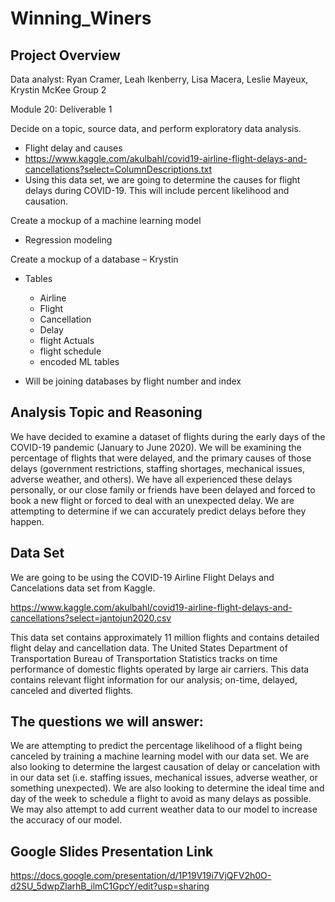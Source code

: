# Winning_Winers
## Project Overview

Data analyst: Ryan Cramer, Leah Ikenberry, Lisa Macera, Leslie Mayeux, Krystin McKee
Group 2

Module 20: Deliverable 1
 
Decide on a topic, source data, and perform exploratory data analysis.
- Flight delay and causes
- https://www.kaggle.com/akulbahl/covid19-airline-flight-delays-and-cancellations?select=ColumnDescriptions.txt
- Using this data set, we are going to determine the causes for flight delays during COVID-19. This will include percent likelihood and causation.

Create a mockup of a machine learning model
- Regression modeling

Create a mockup of a database – Krystin

- Tables
   - Airline 
   - Flight
   - Cancellation
   - Delay 
   - flight Actuals
   - flight schedule
   - encoded ML tables
   
- Will be joining databases by flight number and index

## Analysis Topic and Reasoning
We have decided to examine a dataset of flights during the early days of the COVID-19 pandemic (January to June 2020). We will be examining the percentage of flights that were delayed, and the primary causes of those delays (government restrictions, staffing shortages, mechanical issues, adverse weather, and others). We have all experienced these delays personally, or our close family or friends have been delayed and forced to book a new flight or forced to deal with an unexpected delay. We are attempting to determine if we can accurately predict delays before they happen.

## Data Set
We are going to be using the COVID-19 Airline Flight Delays and Cancelations data set from Kaggle.

https://www.kaggle.com/akulbahl/covid19-airline-flight-delays-and-cancellations?select=jantojun2020.csv

This data set contains approximately 11 million flights and contains detailed flight delay and cancellation data. The United States Department of Transportation Bureau of Transportation Statistics tracks on time performance of domestic flights operated by large air carriers. This data contains relevant flight information for our analysis; on-time, delayed, canceled and diverted flights.

## The questions we will answer:
We are attempting to predict the percentage likelihood of a flight being canceled by training a machine learning model with our data set. We are also looking to determine the largest causation of delay or cancelation with in our data set (i.e. staffing issues, mechanical issues, adverse weather, or something unexpected). We are also looking to determine the ideal time and day of the week to schedule a flight to avoid as many delays as possible. We may also attempt to add current weather data to our model to increase the accuracy of our model.

## Google Slides Presentation Link
https://docs.google.com/presentation/d/1P19V19i7VjQFV2h0O-d2SU_5dwpZlarhB_ilmC1GpcY/edit?usp=sharing
